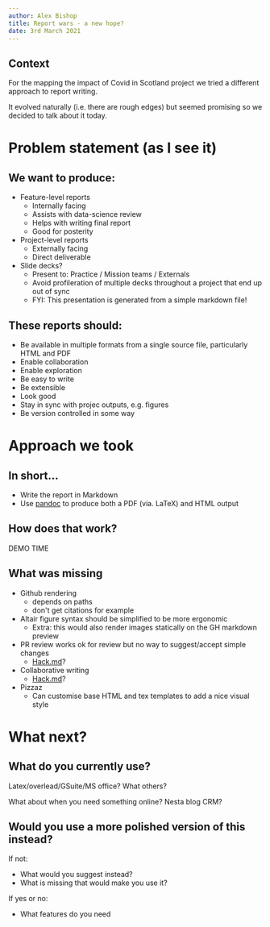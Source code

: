 ```yaml
---
author: Alex Bishop
title: Report wars - a new hope?
date: 3rd March 2021
---
```


Context
---

For the mapping the impact of Covid in Scotland project we tried a different approach to report writing.

It evolved naturally (i.e. there are rough edges) but seemed promising so we decided to talk about it today.


# Problem statement (as I see it)


## We want to produce:

- Feature-level reports
  - Internally facing
  - Assists with data-science review
  - Helps with writing final report
  - Good for posterity
- Project-level reports
  - Externally facing
  - Direct deliverable
- Slide decks?
  - Present to: Practice / Mission teams / Externals
  - Avoid profileration of multiple decks throughout a project that end up out of sync
  - FYI: This presentation is generated from a simple markdown file!

## These reports should:

- Be available in multiple formats from a single source file, particularly HTML and PDF
- Enable collaboration
- Enable exploration
- Be easy to write
- Be extensible
- Look good
- Stay in sync with projec outputs, e.g. figures
- Be version controlled in some way

# Approach we took

## In short...

- Write the report in Markdown
- Use [pandoc](https://pandoc.org/) to produce both a PDF (via. LaTeX) and HTML output

## How does that work?

DEMO TIME

## What was missing

- Github rendering
  - depends on paths
  - don't get citations for example
- Altair figure syntax should be simplified to be more ergonomic
  - Extra: this would also render images statically on the GH markdown preview
- PR review works ok for review but no way to suggest/accept simple changes
  - [Hack.md](hackmd.io)?
- Collaborative writing
  - [Hack.md](hackmd.io)?
- Pizzaz
  - Can customise base HTML and tex templates to add a nice visual style


# What next?

What do you currently use?
---

Latex/overlead/GSuite/MS office? What others?

What about when you need something online? Nesta blog CRM?


Would you use a more polished version of this instead?
---

If not:

- What would you suggest instead?
- What is missing that would make you use it?

If yes or no:

- What features do you need
